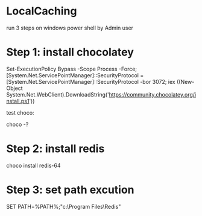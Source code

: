 # LocalCaching

run 3 steps on windows power shell by Admin user

# Step 1: install chocolatey
Set-ExecutionPolicy Bypass -Scope Process -Force; 
[System.Net.ServicePointManager]::SecurityProtocol = [System.Net.ServicePointManager]::SecurityProtocol -bor 3072;
iex ((New-Object System.Net.WebClient).DownloadString('https://community.chocolatey.org/install.ps1'))


test choco:

choco -? 

# Step 2: install redis
choco install redis-64 


# Step 3: set path excution
SET PATH=%PATH%;"c:\Program Files\Redis" 

